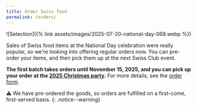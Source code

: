 ```yaml
---
title: Order Swiss food
permalink: /orders/
---
```


![Selection]({% link assets/images/2025-07-20-national-day-068.webp %})

Sales of Swiss food items at the National Day celebration were really popular,
so we're looking into offering regular orders now. You can pre-order your
items, and then pick them up at the next Swiss Club event.

**The first batch takes orders until November 15, 2025, and you can pick up
your order at the [2025 Christmas party][party].** For more details, see the
[order form].

:warning: We have pre-ordered the goods, so orders are fulfilled on a
first-come, first-served basis.
{: .notice--warning}

[party]: <{% link _events/2025-11-29-christmas-event.md %}>
[order form]: <https://forms.gle/MoEWmzZbiMzX23pq7>
